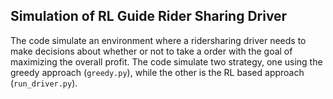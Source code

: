 ## Simulation of RL Guide Rider Sharing Driver

The code simulate an environment where a ridersharing driver needs to make decisions about whether or not to take a order with the goal of maximizing the overall profit. 
The code simulate two strategy, one using the greedy approach (`greedy.py`), while the other is the RL based approach (`run_driver.py`).
